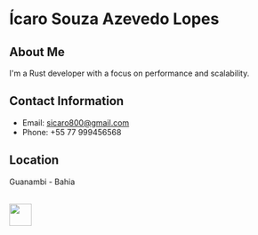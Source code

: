 # Ícaro Souza Azevedo Lopes

## About Me
I'm a Rust developer with a focus on performance and scalability.

## Contact Information
- Email: sicaro800@gmail.com
- Phone: +55 77 999456568

## Location
Guanambi - Bahia
<div style="display: inline_block"><br>
<img align="center" heigh="30" width="40" src="https://cdn.jsdelivr.net/gh/devicons/devicon/icons/rust/rust-plain.svg" />
</div>
